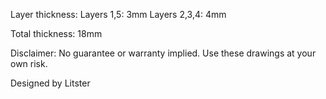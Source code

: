 Layer thickness:
  Layers 1,5: 3mm
  Layers 2,3,4: 4mm

  Total thickness: 18mm


Disclaimer: No guarantee or warranty implied.  Use these drawings at your own risk. 

Designed by Litster
